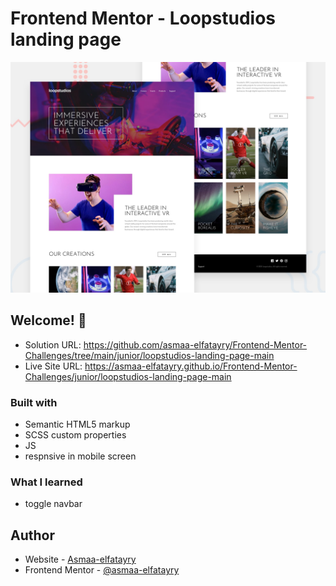 # Frontend Mentor - Loopstudios landing page

![Design preview for the Loopstudios landing page coding challenge](./design/desktop-preview.jpg)

## Welcome! 👋

- Solution URL: https://github.com/asmaa-elfatayry/Frontend-Mentor-Challenges/tree/main/junior/loopstudios-landing-page-main
- Live Site URL: https://asmaa-elfatayry.github.io/Frontend-Mentor-Challenges/junior/loopstudios-landing-page-main

### Built with

- Semantic HTML5 markup
- SCSS custom properties
- JS
- respnsive in mobile screen

### What I learned

- toggle navbar

## Author

- Website - [Asmaa-elfatayry](https://github.com/asmaa-elfatayry)
- Frontend Mentor - [@asmaa-elfatayry](https://www.frontendmentor.io/profile/asmaa-elfatayry)
